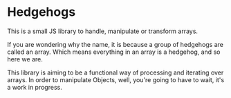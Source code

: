 # Hedgehogs
This is a small JS library to handle, manipulate or transform arrays. 

If you are wondering why the name, it is because a group of hedgehogs are called an array. Which means everything in an array is a hedgehog, and so here we are.

This library is aiming to be a functional way of processing and iterating over arrays. In order to manipulate Objects, well, you're going to have to wait, it's a work in progress.
